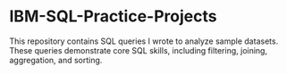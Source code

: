 # IBM-SQL-Practice-Projects
This repository contains SQL queries I wrote to analyze sample datasets. These queries demonstrate core SQL skills, including filtering, joining, aggregation, and sorting.

